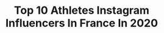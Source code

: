 ---
title: Top 10 Athletes Instagram Influencers In France In 2020
description: >-
  Find top athletes Instagram influencers in France in 2020. Most popular hashtags: #fitfrenchies #ad #fitfrench #miniandme.
platform: Instagram
profiles:
  - username: "mehran_beirami"
    fullname: >-
      MEHRAN BEIRAMI
    location: "France"
    followers: 75492
    engagement: 1422
    commentsToLikes: 0.037571
    id: ck5znbp9yo5lq0i14qdgfdyec
    verified: false
    hashtags: "#sos, #amixsupplements, #trailrnners, #crossfiters"
  - username: "beafitmom.nl"
    fullname: >-
      Claudia Kooij FitFashionBeauty
    location: "France"
    followers: 27433
    engagement: 580
    commentsToLikes: 0.192147
    id: ck5zq3e9ftv1h0i14ygvclv1m
    verified: false
    hashtags: "#fashionmom, #greeneyes, #coronav, #familytime"
  - username: "dana_zaxo_"
    fullname: >-
      Dana Savage Zaxo
    location: "France"
    followers: 10648
    engagement: 1286
    commentsToLikes: 0.041646
    id: ck6trfs2fyqh00j71w8grz7uy
    verified: false
    hashtags: "#ad"
  - username: "kalvinnsk"
    fullname: >-
      L'HOMME NSK - NSK.FIT - TEASCO
    location: "France"
    followers: 10375
    engagement: 1451
    commentsToLikes: 0.321370
    id: ck5c8njdj9uxb0i11c8rs20wa
    verified: false
    hashtags: "#swoosh, #jeuconcours, #coronafitness, #streetchicfashion"
  - username: "lya_bavoil"
    fullname: >-
      Lya Bavoil
    location: "France"
    followers: 20956
    engagement: 1388
    commentsToLikes: 0.030632
    id: ck5zo4e4spqla0i14lse1n3p0
    verified: false
    hashtags: ""
  - username: "viinze_17p"
    fullname: >-
      Vincent Poirier
    location: "France"
    followers: 42593
    engagement: 1307
    commentsToLikes: 0.017019
    id: ck5zr57e1vxer0i14fiogqf0c
    verified: true
    hashtags: ""
  - username: "houssem_aouar"
    fullname: >-
      Houssem Aouar
    location: "France"
    followers: 340556
    engagement: 1199
    commentsToLikes: 0.011544
    id: ck0w2fc89o2mc0i19slx0s6re
    verified: true
    hashtags: "#predator, #hometeam, #neverstop, #teamol"
  - username: "florianpoirson"
    fullname: >-
      Florian Poirson IFBB PRO
    location: "France"
    followers: 63158
    engagement: 1011
    commentsToLikes: 0.014835
    id: ck5btyjp9gu8q0i11ylpbi5gq
    verified: false
    hashtags: "#prodebut, #throwbackthursday, #procard, #tulum"
  - username: "virginie.mumfit"
    fullname: >-
      Virginie
    location: "France"
    followers: 87592
    engagement: 211
    commentsToLikes: 0.057707
    id: ck8t6960tcq3s0j78vjnjqjis
    verified: false
    hashtags: ""
  - username: "balzersara"
    fullname: >-
      SARA BALZER
    location: "France"
    followers: 8763
    engagement: 1265
    commentsToLikes: 0.032592
    id: ck8t3gqte38ex0j78gfqlotk5
    verified: false
    hashtags: "#coupedumonde, #newroadsamegoals, #worldcup, #confinement"
---